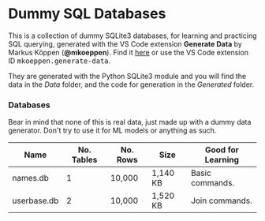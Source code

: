 # Dummy SQL Databases

This is a collection of dummy SQLite3 databases, for learning and practicing SQL querying, generated with the VS Code extension **Generate Data** by Markus Köppen (**@mkoeppen**). Find it [here](https://marketplace.visualstudio.com/items?itemName=mkoeppen.generate-data) or use the VS Code extension ID <kbd>mkoeppen.generate-data</kbd>.

They are generated with the Python SQLite3 module and you will find the data in the _Data_ folder, and the code for generation in the _Generated_ folder.

### Databases

Bear in mind that none of this is real data, just made up with a dummy data generator. Don't try to use it for ML models or anything as such.

| Name        | No. Tables | No. Rows | Size     | Good for Learning |
| ----------- | ---------- | -------- | -------- | ----------------- |
| names.db    | 1          | 10,000   | 1,140 KB | Basic commands.   |
| userbase.db | 2          | 10,000   | 1,520 KB | Join commands.    |
